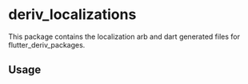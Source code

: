 # deriv_localizations

This package contains the localization arb and dart generated files for flutter_deriv_packages.

## Usage
